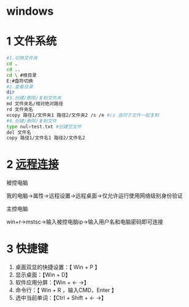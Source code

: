 # windows

# 1 文件系统

```bash
#1.切换文件夹
cd .
cd ..
cd \ #根目录
E:#盘符切换
#2.查看目录
dir
#3.创建/删除/复制文件夹
md 文件夹名/相对绝对路径
rd 文件夹名
xcopy 路径1/文件夹1 路径2/文件夹2 /s /e #/s 连同子文件一起复制
#4.创建/删除/复制文件
type nul>test.txt #创建空文件
del 文件名
copy 路径1/文件名1 路径2/文件名2


```

# 2 [远程连接](<https://jingyan.baidu.com/article/e8cdb32bfc4f3137052bad03.html>)

被控电脑

我的电脑->属性->远程设置->远程桌面->仅允许运行使用网络级别身份验证

主控电脑

win+r->mstsc->输入被控电脑ip->输入用户名和电脑密码即可连接

# 3 快捷键

1. 桌面双显的快捷设置：【 Win + P 】
2. 显示桌面：【Win + D】
3. 软件应用分屏：【Win + ← →】
4. 命令行：【 Win + R ，输入CMD，Enter 】
5. 选中当前单词：【Ctrl + Shift + ← →】